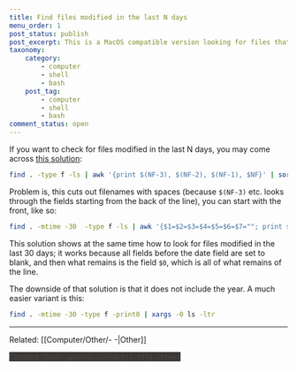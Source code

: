 ```yaml
---
title: Find files modified in the last N days
menu_order: 1
post_status: publish
post_excerpt: This is a MacOS compatible version looking for files that have a modification date N days in the past.
taxonomy:
    category:
        - computer
        - shell
        - bash
    post_tag:
        - computer
        - shell
        - bash
comment_status: open
---
```


If you want to check for files modified in the last N days, you may come across [this solution](https://superuser.com/questions/294161/unix-linux-find-and-sort-by-date-modified/453734#453734):

```bash
find . -type f -ls | awk '{print $(NF-3), $(NF-2), $(NF-1), $NF}' | sort
```

Problem is, this cuts out filenames with spaces (because `$(NF-3)` etc. looks through the fields starting from the back of the line), you can start with the front, like so:

```bash
find . -mtime -30  -type f -ls | awk '{$1=$2=$3=$4=$5=$6=$7=""; print substr($0,8)}' | sort
```

This solution shows at the same time how to look for files modified in the last 30 days; it works because all fields before the date field are set to blank, and then what remains is the field `$0`, which is all of what remains of the line.

The downside of that solution is that it does not include the year. A much easier variant is this:

```bash
find . -mtime -30 -type f -print0 | xargs -0 ls -ltr
```


---
Related: [[Computer/Other/- -|Other]]


<mark style="margin-top: 100; background-color: #3B3836; color: #494942">Created: 1`$=dv.span(dv.current().file.ctime)`</mark>